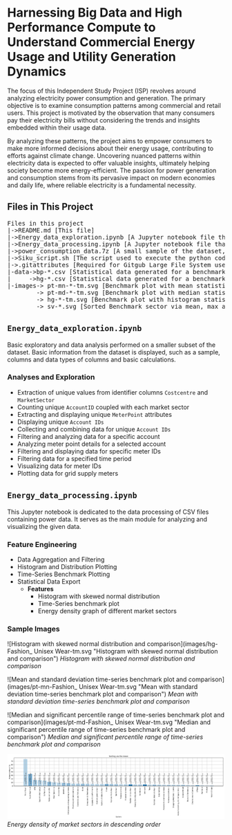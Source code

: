 # Harnessing Big Data and High Performance Compute to Understand Commercial Energy Usage and Utility Generation Dynamics

The focus of this Independent Study Project (ISP) revolves around analyzing electricity power consumption and generation. The primary objective is to examine consumption patterns among commercial and retail users. This project is motivated by the observation that many consumers pay their electricity bills without considering the trends and insights embedded within their usage data.

By analyzing these patterns, the project aims to empower consumers to make more informed decisions about their energy usage, contributing to efforts against climate change. Uncovering nuanced patterns within electricity data is expected to offer valuable insights, ultimately helping society become more energy-efficient. The passion for power generation and consumption stems from its pervasive impact on modern economies and daily life, where reliable electricity is a fundamental necessity.

## Files in This Project

<pre>
Files in this project
|->README.md [This file]
|->Energy_data_exploration.ipynb [A Jupyter notebook file that delves into the dataset, doing basic analyses and exploration]
|->Energy_data_processing.ipynb [A Jupyter notebook file that reads and computes the dataset with dask dataframes. Statistical data and images is generated and saved]
|->power_consumption_data.7z [A small sample of the dataset, full dataset does not fit in github]
|->Siku_script.sh [The script used to execute the python code contained in Energy_data_processing.ipynb]
|->.gitattributes [Required for Gitgub Large File System used by Energy_data_processing.ipynb]
|-data->bp-*.csv [Statistical data generated for a benchmark base plot]
|     ->hg-*.csv [Statistical data generated for a benchmark histogram plot]
|-images-> pt-mn-*-tm.svg [Benchmark plot with mean statistical data with a random comparison meter]
        -> pt-md-*-tm.svg [Benchmark plot with median statistical data with a random comparison meter]
        -> hg-*-tm.svg [Benchmark plot with histogram statistical data with a random comparison meter]
        -> sv-*.svg [Sorted Benchmark sector via mean, max and 25th, 50th, 75th percentile]
</pre>

## `Energy_data_exploration.ipynb`
Basic exploratory and data analysis performed on a smaller subset of the dataset. Basic information from the dataset is displayed, such as a sample, columns and data types of columns and basic calculations.

### Analyses and Exploration
- Extraction of unique values from identifier columns `Costcentre` and `MarketSector`
- Counting unique `AccountID` coupled with each market sector
- Extracting and displaying unique `MeterPoint` attributes
- Displaying unique `Account IDs`
- Collecting and combining data for unique `Account IDs`
- Filtering and analyzing data for a specific account
- Analyzing meter point details for a selected account
- Filtering and displaying data for specific meter IDs
- Filtering data for a specified time period
- Visualizing data for meter IDs
- Plotting data for grid supply meters

## `Energy_data_processing.ipynb`
This Jupyter notebook is dedicated to the data processing of CSV files containing power data. It serves as the main module for analyzing and visualizing the given data.

### Feature Engineering
- Data Aggregation and Filtering
- Histogram and Distribution Plotting
- Time-Series Benchmark Plotting
- Statistical Data Export
  - **Features**
    - Histogram with skewed normal distribution
    - Time-Series benchmark plot
    - Energy density graph of different market sectors

### Sample Images

![Histogram with skewed normal distribution and comparison](images/hg-Fashion_ Unisex Wear-tm.svg "Histogram with skewed normal distribution and comparison")
*Histogram with skewed normal distribution and comparison*

![Mean and standard deviation time-series benchmark plot and comparison](images/pt-mn-Fashion_ Unisex Wear-tm.svg "Mean with standard deviation time-series benchmark plot and comparison")
*Mean with standard deviation time-series benchmark plot and comparison*

![Median and significant percentile range of time-series benchmark plot and comparison](images/pt-md-Fashion_ Unisex Wear-tm.svg "Median and significant percentile range of time-series benchmark plot and comparison")
*Median and significant percentile range of time-series benchmark plot and comparison*

![Energy density of market sectors in descending order](images/sv-mean.svg "Energy density of market sectors in descending order")
*Energy density of market sectors in descending order*
